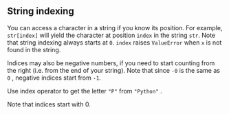 ## String indexing

You can access a character in a string if you know its position. For example, 
`str[index]` will yield the character at position `index` in the string `str`.
Note that string indexing always starts at `0`. `index` raises `ValueError` 
when `x` is not found in the string.

Indices may also be negative numbers, if you need to start counting from the right 
(i.e. from the end of your string). 
Note that since `-0` is the same as `0` , negative indices start from `-1`.  
  
Use index operator to get the letter `"P"` from `"Python"` .  

<div class="hint">Note that indices start with 0.</div>
